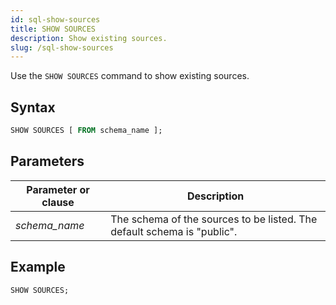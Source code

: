 ```yaml
---
id: sql-show-sources
title: SHOW SOURCES
description: Show existing sources.
slug: /sql-show-sources
---
```

<head>
  <link rel="canonical" href="https://docs.risingwave.com/docs/current/sql-show-sources/" />
</head>

Use the `SHOW SOURCES` command to show existing sources. 

## Syntax

```sql
SHOW SOURCES [ FROM schema_name ];
```
## Parameters
|Parameter or clause        | Description           |
|---------------------------|-----------------------|
|*schema_name*                   |The schema of the sources to be listed. The default schema is "public".|


## Example

```sql
SHOW SOURCES;
```